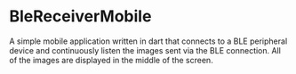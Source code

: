 # BleReceiverMobile

A simple mobile application written in dart that connects to a BLE peripheral device and continuously listen the images sent via the BLE connection.
All of the images are displayed in the middle of the screen.
